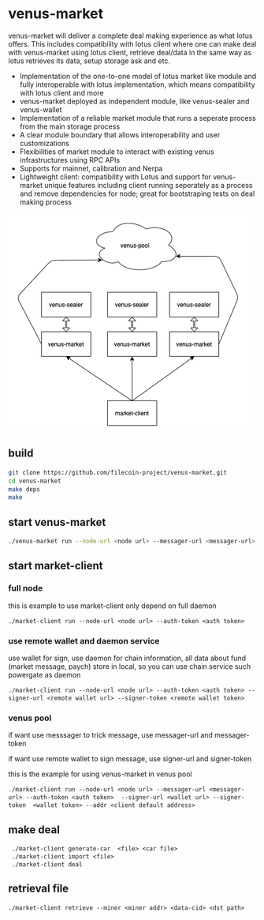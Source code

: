 # venus-market

venus-market will deliver a complete deal making experience as what lotus offers. This includes compatibility with lotus client where one can make deal with venus-market using lotus client, retrieve deal/data in the same way as lotus retrieves its data, setup storage ask and etc.

* Implementation of the one-to-one model of lotus market like module and fully interoperable with lotus implementation, which means compatibility with lotus client and more
* venus-market deployed as independent module, like venus-sealer and venus-wallet
* Implementation of a reliable market module that runs a seperate process from the main storage process
* A clear module boundary that allows interoperability and user customizations
* Flexibilities of market module to interact with existing venus infrastructures using RPC APIs
* Supports for mainnet, calibration and Nerpa
* Lightweight client: compatibility with Lotus and support for venus-market unique features including client running seperately as a process and remove dependencies for node; great for bootstraping tests on deal making process

![](https://raw.githubusercontent.com/hunjixin/imgpool/master/market.png)

## build

```sh
git clone https://github.com/filecoin-project/venus-market.git
cd venus-market
make deps
make
```


## start venus-market

```sh
./venus-market run --node-url <node url> --messager-url <messager-url> --auth-token <auth token>  --signer-url <wallet url> --signer-token  <wallet token> --piecestorage <piece storeage path> --miner <miner:account>
```

## start market-client

### full node

this is example to use market-client only depend on full daemon
```shell
./market-client run --node-url <node url> --auth-token <auth token>  
```

### use remote wallet and daemon service

use wallet for sign, use daemon for chain information,  all data about fund (market message, paych) store in local, so you can use chain service such powergate as daemon

```shell
./market-client run --node-url <node url> --auth-token <auth token> --signer-url <remote wallet url> --signer-token <remote wallet token> 
```

### venus pool
if want use messsager to trick message, use messager-url and messager-token

if want use remote wallet to sign message, use signer-url and signer-token

this is the example for using venus-market in venus pool
```shell
./market-client run --node-url <node url> --messager-url <messager-url> --auth-token <auth token>  --signer-url <wallet url> --signer-token  <wallet token> --addr <client default address>
```

## make deal

```shell
 ./market-client generate-car  <file> <car file>
 ./market-client import <file>
 ./market-client deal
```

## retrieval file

```shell
./market-client retrieve --miner <miner addr> <data-cid> <dst path>
```
